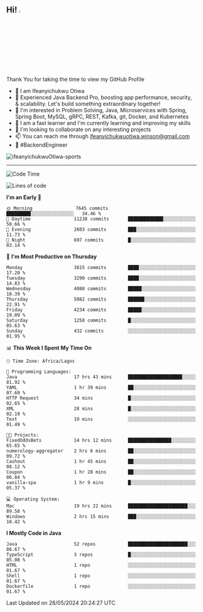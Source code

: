 <!-- BLOG-POST-LIST:START --><!-- BLOG-POST-LIST:END -->

## Hi! <img src="https://media.giphy.com/media/hvRJCLFzcasrR4ia7z/giphy.gif" width="4%"> 

Thank You for taking the time to view my GitHub Profile

- 👋 I am Ifeanyichukwu Otiwa
- 🚀 Experienced Java Backend Pro, boosting app performance, security, & scalability. Let's build something extraordinary together!
- 👀 I'm interested in Problem Solving, Java, Microservices with Spring, Spring Boot, MySQL, gRPC, REST, Kafka, git, Docker, and Kubernetes
- 🌱 I am a fast learner and I'm currently learning and improving my skills
- 💞️ I'm looking to collaborate on any interesting projects
- 📫 You can reach me through ifeanyichukwuotiwa.winson@gmail.com
- 🚀 #BackendEngineer

<p align="left" marginTop="10px"> <img src="https://komarev.com/ghpvc/?username=ifeanyichukwuOtiwa-sports&label=Profile%20views&color=0e75b6&style=for-the-badge" alt="ifeanyichukwuOtiwa-sports" /> </p>

***

<!--START_SECTION:waka-->
![Code Time](http://img.shields.io/badge/Code%20Time-2%2C570%20hrs%2044%20mins-blue)

![Lines of code](https://img.shields.io/badge/From%20Hello%20World%20I%27ve%20Written-5.7%20million%20lines%20of%20code-blue)

**I'm an Early 🐤** 

```text
🌞 Morning                7645 commits        █████████░░░░░░░░░░░░░░░░   34.46 % 
🌆 Daytime                11238 commits       █████████████░░░░░░░░░░░░   50.66 % 
🌃 Evening                2603 commits        ███░░░░░░░░░░░░░░░░░░░░░░   11.73 % 
🌙 Night                  697 commits         █░░░░░░░░░░░░░░░░░░░░░░░░   03.14 % 
```
📅 **I'm Most Productive on Thursday** 

```text
Monday                   3815 commits        ████░░░░░░░░░░░░░░░░░░░░░   17.20 % 
Tuesday                  3290 commits        ████░░░░░░░░░░░░░░░░░░░░░   14.83 % 
Wednesday                4080 commits        █████░░░░░░░░░░░░░░░░░░░░   18.39 % 
Thursday                 5082 commits        ██████░░░░░░░░░░░░░░░░░░░   22.91 % 
Friday                   4234 commits        █████░░░░░░░░░░░░░░░░░░░░   19.09 % 
Saturday                 1250 commits        █░░░░░░░░░░░░░░░░░░░░░░░░   05.63 % 
Sunday                   432 commits         ░░░░░░░░░░░░░░░░░░░░░░░░░   01.95 % 
```


📊 **This Week I Spent My Time On** 

```text
🕑︎ Time Zone: Africa/Lagos

💬 Programming Languages: 
Java                     17 hrs 43 mins      ████████████████████░░░░░   81.92 % 
YAML                     1 hr 39 mins        ██░░░░░░░░░░░░░░░░░░░░░░░   07.69 % 
HTTP Request             34 mins             █░░░░░░░░░░░░░░░░░░░░░░░░   02.65 % 
XML                      28 mins             █░░░░░░░░░░░░░░░░░░░░░░░░   02.19 % 
Text                     19 mins             ░░░░░░░░░░░░░░░░░░░░░░░░░   01.49 % 

🐱‍💻 Projects: 
FixedOddsBets            14 hrs 12 mins      ████████████████░░░░░░░░░   65.65 % 
numerology-aggregator    2 hrs 6 mins        ██░░░░░░░░░░░░░░░░░░░░░░░   09.72 % 
Cashout                  1 hr 45 mins        ██░░░░░░░░░░░░░░░░░░░░░░░   08.12 % 
Coupon                   1 hr 28 mins        ██░░░░░░░░░░░░░░░░░░░░░░░   06.84 % 
vanilla-spa              1 hr 9 mins         █░░░░░░░░░░░░░░░░░░░░░░░░   05.37 % 

💻 Operating System: 
Mac                      19 hrs 22 mins      ██████████████████████░░░   89.58 % 
Windows                  2 hrs 15 mins       ███░░░░░░░░░░░░░░░░░░░░░░   10.42 % 
```

**I Mostly Code in Java** 

```text
Java                     52 repos            ██████████████████████░░░   86.67 % 
TypeScript               3 repos             █░░░░░░░░░░░░░░░░░░░░░░░░   05.00 % 
HTML                     1 repo              ░░░░░░░░░░░░░░░░░░░░░░░░░   01.67 % 
Shell                    1 repo              ░░░░░░░░░░░░░░░░░░░░░░░░░   01.67 % 
Dockerfile               1 repo              ░░░░░░░░░░░░░░░░░░░░░░░░░   01.67 % 
```




 Last Updated on 28/05/2024 20:24:27 UTC
<!--END_SECTION:waka-->

<!--
<p align="center">
![trophy](https://github-profile-trophy.vercel.app/?username=ifeanyichukwuOtiwa-sports&theme=onedark) (https://github.com/ryo-ma/github-profile-trophy)
</p>
-->

<!---
ifeanyi-otiwa/ifeanyi-otiwa is a ✨ special ✨ repository because its `README.md` (this file) appears on your GitHub profile.
You can click the Preview link to take a look at your changes.
--->
